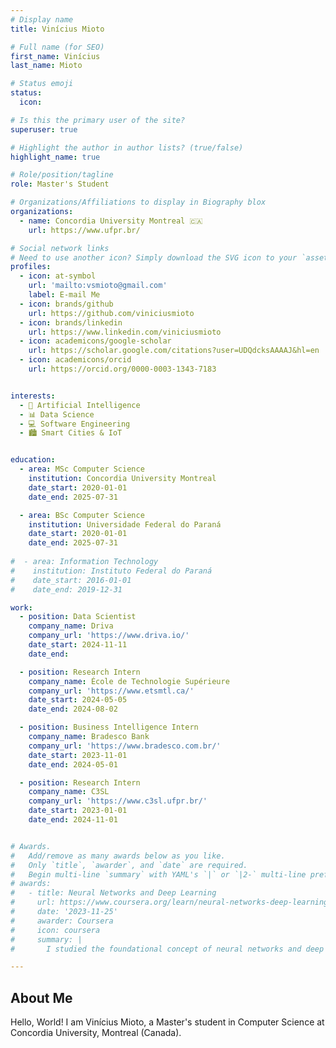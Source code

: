 ```yaml
---
# Display name
title: Vinícius Mioto

# Full name (for SEO)
first_name: Vinícius
last_name: Mioto

# Status emoji
status:
  icon:

# Is this the primary user of the site?
superuser: true

# Highlight the author in author lists? (true/false)
highlight_name: true

# Role/position/tagline
role: Master's Student

# Organizations/Affiliations to display in Biography blox
organizations:
  - name: Concordia University Montreal 🇨🇦
    url: https://www.ufpr.br/

# Social network links
# Need to use another icon? Simply download the SVG icon to your `assets/media/icons/` folder.
profiles:
  - icon: at-symbol
    url: 'mailto:vsmioto@gmail.com'
    label: E-mail Me
  - icon: brands/github
    url: https://github.com/viniciusmioto
  - icon: brands/linkedin
    url: https://www.linkedin.com/viniciusmioto
  - icon: academicons/google-scholar
    url: https://scholar.google.com/citations?user=UDQdcksAAAAJ&hl=en
  - icon: academicons/orcid
    url: https://orcid.org/0000-0003-1343-7183


interests:
  - 🤖 Artificial Intelligence
  - 📊 Data Science
  - 💻 Software Engineering
  - 🏙️ Smart Cities & IoT


education:
  - area: MSc Computer Science
    institution: Concordia University Montreal
    date_start: 2020-01-01
    date_end: 2025-07-31

  - area: BSc Computer Science
    institution: Universidade Federal do Paraná
    date_start: 2020-01-01
    date_end: 2025-07-31
  
#  - area: Information Technology
#    institution: Instituto Federal do Paraná
#    date_start: 2016-01-01
#    date_end: 2019-12-31

work:
  - position: Data Scientist
    company_name: Driva
    company_url: 'https://www.driva.io/'
    date_start: 2024-11-11
    date_end: 

  - position: Research Intern
    company_name: École de Technologie Supérieure
    company_url: 'https://www.etsmtl.ca/'
    date_start: 2024-05-05
    date_end: 2024-08-02

  - position: Business Intelligence Intern
    company_name: Bradesco Bank
    company_url: 'https://www.bradesco.com.br/'
    date_start: 2023-11-01
    date_end: 2024-05-01

  - position: Research Intern
    company_name: C3SL
    company_url: 'https://www.c3sl.ufpr.br/'
    date_start: 2023-01-01
    date_end: 2024-11-01


# Awards.
#   Add/remove as many awards below as you like.
#   Only `title`, `awarder`, and `date` are required.
#   Begin multi-line `summary` with YAML's `|` or `|2-` multi-line prefix and indent 2 spaces below.
# awards:
#   - title: Neural Networks and Deep Learning
#     url: https://www.coursera.org/learn/neural-networks-deep-learning
#     date: '2023-11-25'
#     awarder: Coursera
#     icon: coursera
#     summary: |
#       I studied the foundational concept of neural networks and deep learning. By the end, I was familiar with the significant technological trends driving the rise of deep learning; build, train, and apply fully connected deep neural networks; implement efficient (vectorized) neural networks; identify key parameters in a neural network’s architecture; and apply deep learning to your own applications.

---
```


## About Me

Hello, World! I am Vinícius Mioto, a Master's student in Computer Science at Concordia University, Montreal (Canada).